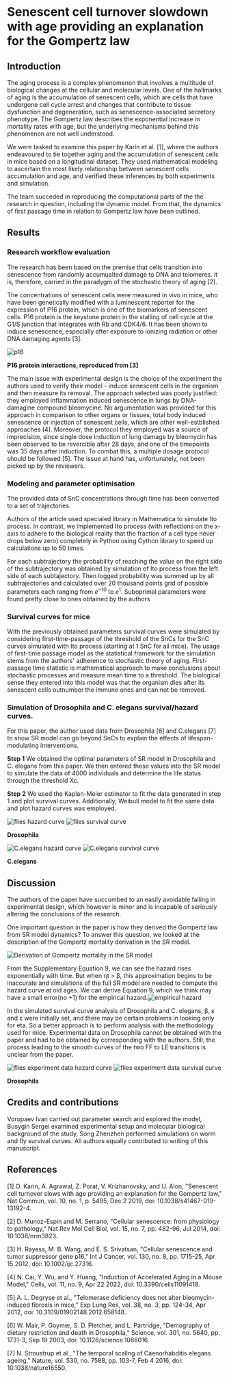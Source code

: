 # Senescent cell turnover slowdown with age providing an explanation for the Gompertz law

## Introduction

The aging process is a complex phenomenon that involves a multitude of biological changes at the cellular and molecular levels. One of the hallmarks of aging is the accumulation of senescent cells, which are cells that have undergone cell cycle arrest and changes that contribute to tissue dysfunction and degeneration, such as senescence-associated secretory phenotype. The Gompertz law describes the exponential increase in mortality rates with age, but the underlying mechanisms behind this phenomenon are not well understood.

We were tasked to examine this paper by Karin et al. [1], where the authors endeavoured to tie together aging and the accumulation of senescent cells in mice based on a longitudinal dataset. They used mathematical modeling to ascertain the most likely relationship between senescent cells accumulation and age, and verified these inferences by both experiments and simulation.

The team succeded in reproducing the computational parts of the the research in question, including the dynamic model. From that, the dynamics of first passage time in relation to Gompertz law have been outlined.

## Results

### Research workflow evaluation
The research has been based on the premise that cells transition into senescence from randomly accumualted damage to DNA and telomeres. it is, therefore, carried in the paradygm of the stochastic theory of aging [2].

The concentrations of senescent cells were measured in vivo in mice, who have been genetically modified with a luminescent reporter for the expression of P16 protein, which is one of the biomarkers of senescent cells. P16 protein is the keystone protein in the stalling of cell cycle at the G1/S junction that integrates with Rb and CDK4/6. It has been shown to induce senescence, especially after exposure to ionizing radiation or other DNA damaging agents [3]. 

![p16](https://www.ncbi.nlm.nih.gov/pmc/articles/PMC3288293/bin/nihms-336168-f0001.jpg)

<!-- ```{figure} imgs/analysis_schema.png
---
width: 90%
name: analysis_schema
---
The overall schema of transcriptome-based treatments selections
``` -->

**P16 protein interactions, reproduced from [3]**

The main issue with experimental design is the choice of the experiment the authors used to verify their model - induce senescent cells in the organism and then measure its removal. The approach selected was poorly justified: they employed inflammation induced senescence in lungs by DNA-damagine compound bleomycine. No argumentation was provided for this approach in comparison to other organs or tissues, total body induced senescence or injection of senescent cells, which are other well-estblished approaches [4]. Moreover, the protocol they employed was a source of imprecision, since single dose induction of lung damage by bleomycin has been observed to be revercible after 28 days, and one of the timepoints was 35 days after induction. To combat this, a multiple dosage protocol should be followed [5]. The issue at hand has, unfortunately, not been picked up by the reviewers.

### Modeling and parameter optimisation
The provided data of SnC concentrations through time has been converted to a set of trajectories.

Authors of the article used specialed library in Mathematica to simulate Ito process. In contrast, we implemented Ito process (with reflections on the x-axis to adhere to the biological reality that the fraction of a cell type never drops below zero) completely in Python using Cython library to speed up calculations up to 50 times.

For each subtrajectory the probability of reaching the value on the right side of the subtrajectory was obtained by simulation of Ito process from the left side of each subtajectory. Then logged probability was summed up by all subtrajectories and calculated over 20 thousand points grid of possible parameters each ranging from $e^{-10}$ to $e^1$. Suboprimal parameters were found pretty close to ones obtained by the authors

### Survival curves for mice
With the previously obtained parameters survival curves were simulated by considering first-time-passage of the threshold of the SnCs for the SnC curves simulated with Ito process (starting at 1 SnC for all mice). The usage of first-time passage model as the statistical framework for the simulation stems from the authors' adherence to stochastic theory of aging. First-passage time statistic is mathematical approach to make conclusions about stochastic processes and measure mean time to a threshold. The biological sense they entered into this model was that the organism dies after its senescent cells outnumber the immune ones and can not be removed.

### Simulation of Drosophila and C. elegans survival/hazard curves.
For this paper, the author used data from Drosophila [6] and C.elegans [7] to show SR model can go beyond SnCs to explain the effects of lifespan-modulating interventions.

**Step 1**
We obtained the optimal parameters of SR model in Drosophila and C. elegans from this paper. We then entered these values into the SR model to simulate the data of 4000 individuals and determine the life status through the threshold Xc.

**Step 2**
We used the Kaplan-Meier estimator to fit the data generated in step 1 and plot survival curves. Additionally, Weibull model to fit the same data and plot hazard curves was employed.



![flies hazard curve](https://drive.google.com/uc?id=1Zuwynbk50gahoFOp3gfSX-Aq8cLXO9cH)
![flies survival curve](https://drive.google.com/uc?id=1NiRIYFyh0L7MHk62GHMtjkvgCUq84dyX)

**Drosophila**


![C.elegans hazard curve](https://drive.google.com/uc?id=1FlD0Cd1siwy2hY3yr3-OOkiAt3-nin7v)
![C.elegans survival curve](https://drive.google.com/uc?id=1POK2lAbpIMY6PQ1X4PcyZYxKS0Q0CXH4)

**C.elegans**

## Discussion

The authors of the paper have succumbed to an easily avoidable failing in experimental design, which however is minor and is incapable of seriously altering the conclusions of the research.

One important question in the paper is how they derived the Gompertz law from SR model dynamics? To answer this question, we looked at the description of the Gompertz mortality derivation in the SR model.

![Derivation of Gompertz mortality in the SR model](https://drive.google.com/uc?id=1EVRD9D9Fj1baaxqDKSbMfhqAHeNlUTYf)

From the Supplementary Equation 9, we can see the hazard rises exponentially with time. But when ηt > β, this approximation begins to be inaccurate and simulations of the full SR model are needed to compute the hazard curve at old ages. We can derive Equation 9, which we think may have a small error(no +1) for the empirical hazard.![empirical hazard](https://drive.google.com/uc?id=1fcNWNttk58YTFR102PoAvuxuqdo1xBnS)

In the simulated survival curve analysis of Drosophila and C. elegans, β, κ and ε were initially set, and there may be certain problems in looking only for eta. So a better approach is to perform analysis with the methodology used for mice. Experimental data on Drosophila cannot be obtained with the paper and had to be obtained by corresponding with the authors. Still, the process leading to the smooth curves of the two FF to LE transitions is unclear from the paper.

![flies experiment data hazard curve](https://drive.google.com/uc?id=1B5_aCmDAFYsMbGnWUikRMhikLbQxplpG)
![flies experiment data survival curve](https://drive.google.com/uc?id=1n0g47-78G41dh3Hb95aQTiq8n6_sevi6)

**Drosophila**

## Credits and contributions
Voropaev Ivan carried out parameter search and explored the model, Busygin Sergei examined experimental setup and molecular biological background of the study, Song Zhenzhen performed simulations on worm and fly survival curves. All authors equally contributed to writing of this manuscript.

## References

[1]	O. Karin, A. Agrawal, Z. Porat, V. Krizhanovsky, and U. Alon, "Senescent cell turnover slows with age providing an explanation for the Gompertz law," Nat Commun, vol. 10, no. 1, p. 5495, Dec 2 2019, doi: 10.1038/s41467-019-13192-4.

[2]	D. Munoz-Espin and M. Serrano, "Cellular senescence: from physiology to pathology," Nat Rev Mol Cell Biol, vol. 15, no. 7, pp. 482-96, Jul 2014, doi: 10.1038/nrm3823.

[3]	H. Rayess, M. B. Wang, and E. S. Srivatsan, "Cellular senescence and tumor suppressor gene p16," Int J Cancer, vol. 130, no. 8, pp. 1715-25, Apr 15 2012, doi: 10.1002/ijc.27316.

[4]	N. Cai, Y. Wu, and Y. Huang, "Induction of Accelerated Aging in a Mouse Model," Cells, vol. 11, no. 9, Apr 22 2022, doi: 10.3390/cells11091418.

[5]	A. L. Degryse et al., "Telomerase deficiency does not alter bleomycin-induced fibrosis in mice," Exp Lung Res, vol. 38, no. 3, pp. 124-34, Apr 2012, doi: 10.3109/01902148.2012.658148.

[6]	W. Mair, P. Goymer, S. D. Pletcher, and L. Partridge, "Demography of dietary restriction and death in Drosophila," Science, vol. 301, no. 5640, pp. 1731-3, Sep 19 2003, doi: 10.1126/science.1086016.

[7]	N. Stroustrup et al., "The temporal scaling of Caenorhabditis elegans ageing," Nature, vol. 530, no. 7588, pp. 103-7, Feb 4 2016, doi: 10.1038/nature16550.
